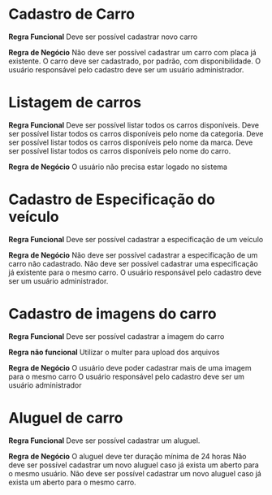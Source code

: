 # Cadastro de Carro

**Regra Funcional**
Deve ser possível cadastrar novo carro

**Regra de Negócio**
Não deve ser possível cadastrar um carro com placa já existente.
O carro deve ser cadastrado, por padrão, com disponibilidade.
O usuário responsável pelo cadastro deve ser um usuário administrador.

# Listagem de carros

**Regra Funcional**
Deve ser possível listar todos os carros disponíveis.
Deve ser possível listar todos os carros disponíveis pelo nome da categoria.
Deve ser possível listar todos os carros disponíveis pelo nome da marca.
Deve ser possível listar todos os carros disponíveis pelo nome do carro.

**Regra de Negócio**
O usuário não precisa estar logado no sistema

# Cadastro de Especificação do veículo

**Regra Funcional**
Deve ser possível cadastrar a especificação de um veículo

**Regra de Negócio**
Não deve ser possível cadastrar a especificação de um carro não cadastrado.
Não deve ser possível cadastrar uma especificação já existente para o mesmo carro.
O usuário responsável pelo cadastro deve ser um usuário administrador.

# Cadastro de imagens do carro

**Regra Funcional**
Deve ser possível cadastrar a imagem do carro

**Regra não funcional**
Utilizar o multer para upload dos arquivos

**Regra de Negócio**
O usuário deve poder cadastrar mais de uma imagem para o mesmo carro
O usuário responsável pelo cadastro deve ser um usuário administrador

# Aluguel de carro

**Regra Funcional**
Deve ser possível cadastrar um aluguel.

**Regra de Negócio**
O aluguel deve ter duração mínima de 24 horas
Não deve ser possível cadastrar um novo aluguel caso já exista um aberto para o mesmo usuário.
Não deve ser possível cadastrar um novo aluguel caso já exista um aberto para o mesmo carro.
